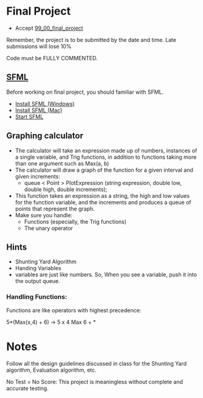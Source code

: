 # Final Project

- Accept [99_00_final_project](https://classroom.github.com/a/rUUpsXPd)

Remember, the project is to be submitted by the date and time. Late submissions will lose 10%

Code must be FULLY COMMENTED.


## [SFML](https://www.sfml-dev.org/)

Before working on final project, you should familiar with SFML.
- [Install SFML (Windows)](https://drive.google.com/file/d/1fHHAV7YIhNbrM-Zl0X-EJ879DS94JxZC/view?usp=sharing)
- [Install SFML (Mac)](https://docs.google.com/document/d/1x1n6g70OMr4AjLbf73KOd5mDQu-2EU29XKltka4jQ5g/edit?usp=sharing)
- [Start SFML](https://drive.google.com/file/d/1FnIoJjAWXD18M3OcH03tVyXo4tkNmdSr/view)


## Graphing calculator

- The calculator will take an expression made up of numbers, instances of a single variable, and Trig functions, in addition to functions taking more than one argument such as Max(a, b)
- The calculator will draw a graph of the function for a given interval and given increments:
    - queue < Point > PlotExpression (string expression, double low, double high, double increments);
- This function takes an expression as a string, the high and low values for the function variable, and the increments and produces a queue of points that represent the graph.
- Make sure you handle:
    - Functions (especially, the Trig functions)
    - The unary operator


## Hints
- Shunting Yard Algorithm
- Handing Variables
- variables are just like numbers. So, When you see a variable, push it into the output queue.


### Handling Functions:

Functions are like operators with highest precedence:

5*(Max(x,4) + 6)  ->  5 x 4 Max 6 + * 

 

# Notes

Follow all the design guidelines discussed in class for the Shunting Yard algorithm, Evaluation algorithm, etc.

No Test = No Score: This project is meaningless without complete and accurate testing.